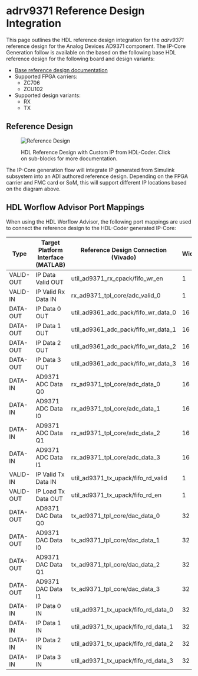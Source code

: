 


# adrv9371 Reference Design Integration

This page outlines the HDL reference design integration for the *adrv9371* reference design for the Analog Devices
AD9371 component. The IP-Core Generation follow is available on the based on the following base HDL reference design for the following board and design variants: 

- [Base reference design documentation](https://wiki.analog.com/resources/eval/user-guides/mykonos/reference_hdl)
- Supported FPGA carriers:
    - ZC706
    - ZCU102
- Supported design variants:
    - RX
    - TX

## Reference Design

<figure markdown>
  
  ![Reference Design](../assets/rd_jesd_custom.svg)
  
  <figcaption>HDL Reference Design with Custom IP from HDL-Coder. Click on sub-blocks for more documentation.</figcaption>
</figure>
The IP-Core generation flow will integrate IP generated from Simulink subsystem into an ADI authored reference design. Depending on the FPGA carrier and FMC card or SoM, this will support different IP locations based on the diagram above.

## HDL Worflow Advisor Port Mappings

When using the HDL Worflow Advisor, the following port mappings are used to connect the reference design to the HDL-Coder generated IP-Core:

| Type | Target Platform Interface (MATLAB) | Reference Design Connection (Vivado) | Width | Reference Design Variant |
| ---- | ------------------------ | --------------------------- | ----- | ----------- |
| VALID-OUT | IP Data Valid OUT | util_ad9371_rx_cpack/fifo_wr_en | 1 | RX |
| VALID-IN | IP Valid Rx Data IN | rx_ad9371_tpl_core/adc_valid_0 | 1 | RX |
| DATA-OUT | IP Data 0 OUT | util_ad9361_adc_pack/fifo_wr_data_0 | 16 | RX |
| DATA-OUT | IP Data 1 OUT | util_ad9361_adc_pack/fifo_wr_data_1 | 16 | RX |
| DATA-OUT | IP Data 2 OUT | util_ad9361_adc_pack/fifo_wr_data_2 | 16 | RX |
| DATA-OUT | IP Data 3 OUT | util_ad9361_adc_pack/fifo_wr_data_3 | 16 | RX |
| DATA-IN | AD9371 ADC Data Q0 | rx_ad9371_tpl_core/adc_data_0 | 16 | RX |
| DATA-IN | AD9371 ADC Data I0 | rx_ad9371_tpl_core/adc_data_1 | 16 | RX |
| DATA-IN | AD9371 ADC Data Q1 | rx_ad9371_tpl_core/adc_data_2 | 16 | RX |
| DATA-IN | AD9371 ADC Data I1 | rx_ad9371_tpl_core/adc_data_3 | 16 | RX |
| VALID-IN | IP Valid Tx Data IN | util_ad9371_tx_upack/fifo_rd_valid | 1 | TX |
| VALID-OUT | IP Load Tx Data OUT | util_ad9371_tx_upack/fifo_rd_en | 1 | TX |
| DATA-OUT | AD9371 DAC Data Q0 | tx_ad9371_tpl_core/dac_data_0 | 32 | TX |
| DATA-OUT | AD9371 DAC Data I0 | tx_ad9371_tpl_core/dac_data_1 | 32 | TX |
| DATA-OUT | AD9371 DAC Data Q1 | tx_ad9371_tpl_core/dac_data_2 | 32 | TX |
| DATA-OUT | AD9371 DAC Data I1 | tx_ad9371_tpl_core/dac_data_3 | 32 | TX |
| DATA-IN | IP Data 0 IN | util_ad9371_tx_upack/fifo_rd_data_0 | 32 | TX |
| DATA-IN | IP Data 1 IN | util_ad9371_tx_upack/fifo_rd_data_1 | 32 | TX |
| DATA-IN | IP Data 2 IN | util_ad9371_tx_upack/fifo_rd_data_2 | 32 | TX |
| DATA-IN | IP Data 3 IN | util_ad9371_tx_upack/fifo_rd_data_3 | 32 | TX |

